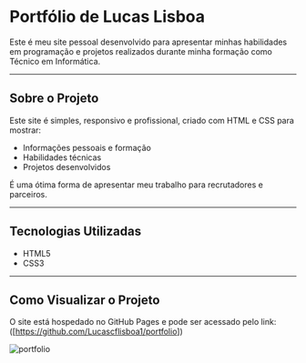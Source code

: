 # Portfólio de Lucas Lisboa

Este é meu site pessoal desenvolvido para apresentar minhas habilidades em programação e projetos realizados durante minha formação como Técnico em Informática.

---

## Sobre o Projeto

Este site é simples, responsivo e profissional, criado com HTML e CSS para mostrar:

- Informações pessoais e formação
- Habilidades técnicas
- Projetos desenvolvidos

É uma ótima forma de apresentar meu trabalho para recrutadores e parceiros.

---

## Tecnologias Utilizadas

- HTML5
- CSS3

---

## Como Visualizar o Projeto

O site está hospedado no GitHub Pages e pode ser acessado pelo link:  
([https://github.com/Lucascflisboa1/portfolio])


![portfolio](https://github.com/user-attachments/assets/eaa7fe99-520f-4814-8041-0df1c06cc0ff)
